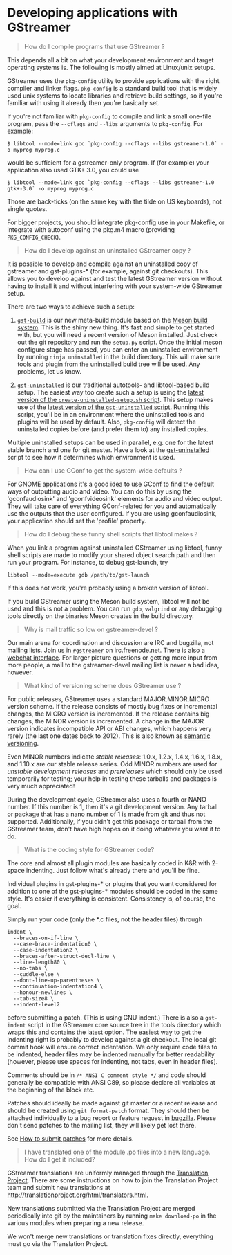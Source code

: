 # Developing applications with GStreamer

> How do I compile programs that use GStreamer ?

<!-- FIXME: update for windows, macOS, and meson build, get rid of libtool things -->

This depends all a bit on what your development environment and target
operating systems is. The following is mostly aimed at Linux/unix setups.

GStreamer uses the `pkg-config` utility to provide applications with the right
compiler and linker flags. `pkg-config` is a standard build tool that is widely
used unix systems to locate libraries and retrieve build settings, so if you're
familiar with using it already then you're basically set.

If you're not familiar with `pkg-config` to compile and link a small
one-file program, pass the `--cflags` and `--libs` arguments to `pkg-config`.
For
    example:

    $ libtool --mode=link gcc `pkg-config --cflags --libs gstreamer-1.0` -o myprog myprog.c

would be sufficient for a gstreamer-only program. If (for example) your
application also used GTK+ 3.0, you could use

    $ libtool --mode=link gcc `pkg-config --cflags --libs gstreamer-1.0 gtk+-3.0` -o myprog myprog.c

Those are back-ticks (on the same key with the tilde on US keyboards),
not single quotes.

For bigger projects, you should integrate pkg-config use in your
Makefile, or integrate with autoconf using the pkg.m4 macro (providing
`PKG_CONFIG_CHECK`).

> How do I develop against an uninstalled GStreamer copy ?

It is possible to develop and compile against an uninstalled copy
of gstreamer and gst-plugins-\* (for example, against git checkouts).
This allows you to develop against and test the latest GStreamer version
without having to install it and without interfering with your
system-wide GStreamer setup.

There are two ways to achieve such a setup:

1. [`gst-build`][gst-build] is our new meta-build module based on the
   [Meson build system][meson]. This is the shiny new thing. It's fast and
   simple to get started with, but you will need a recent version of Meson
   installed. Just check out the git repository and run the `setup.py` script.
   Once the initial meson configure stage has passed, you can enter an
   uninstalled environment by running `ninja uninstalled` in the build
   directory. This will make sure tools and plugin from the uninstalled build
   tree will be used. Any problems, let us know.

2. [`gst-uninstalled`][gst-uninstalled] is our traditional autotools-
   and libtool-based build setup. The easiest way too create such a setup
   is using the [latest version of the `create-uninstalled-setup.sh`
   script][create-uninstalled]. This setup makes use of the [latest version of
   the `gst-uninstalled` script][gst-uninstalled]. Running this script, you'll
   be in an environment where the uninstalled tools and plugins will be used by
   default. Also, `pkg-config` will detect the uninstalled copies before (and
   prefer them to) any installed copies.

Multiple uninstalled setups can be used in parallel, e.g. one for the
latest stable branch and one for git master. Have a look at the
[gst-uninstalled][gst-uninstalled] script to see how it determines which
environment is used.

[gst-build]: https://cgit.freedesktop.org/gstreamer/gst-build/
[meson]: http://mesonbuild.com
[gst-uninstalled]: http://cgit.freedesktop.org/gstreamer/gstreamer/tree/scripts/gst-uninstalled
[create-uninstalled]: http://cgit.freedesktop.org/gstreamer/gstreamer/tree/scripts/create-uninstalled-setup.sh

> How can I use GConf to get the system-wide defaults ?

For GNOME applications it's a good idea to use GConf to find the
default ways of outputting audio and video. You can do this by using the
'gconfaudiosink' and 'gconfvideosink' elements for audio and video
output. They will take care of everything GConf-related for you and
automatically use the outputs that the user configured. If you are using
gconfaudiosink, your application should set the 'profile' property.

> How do I debug these funny shell scripts that libtool makes ?

When you link a program against uninstalled GStreamer using
libtool, funny shell scripts are made to modify your shared object
search path and then run your program. For instance, to debug
gst-launch, try

    libtool --mode=execute gdb /path/to/gst-launch

If this does not work, you're probably using a broken version of
libtool.

If you build GStreamer using the Meson build system, libtool will not
be used and this is not a problem. You can run `gdb`, `valgrind` or any
debugging tools directly on the binaries Meson creates in the build
directory.

> Why is mail traffic so low on gstreamer-devel ?

Our main arena for coordination and discussion are IRC and bugzilla, not
mailing lists. Join us in [`#gstreamer`][irc-gstreamer] on irc.freenode.net.
There is also a [webchat interface][webchat-gstreamer]. For larger picture
questions or getting more input from more people, a mail to the gstreamer-devel
mailing list is never a bad idea, however.

[irc-gstreamer]: irc://irc.freenode.net/#gstreamer
[webchat-gstreamer]: https://webchat.freenode.net

> What kind of versioning scheme does GStreamer use ?

For public releases, GStreamer uses a standard MAJOR.MINOR.MICRO
version scheme. If the release consists of mostly bug fixes or
incremental changes, the MICRO version is incremented. If the release
contains big changes, the MINOR version is incremented. A change in the
MAJOR version indicates incompatible API or ABI changes, which happens
very rarely (the last one dates back to 2012). This is also known as
[semantic versioning](http://semver.org).

Even MINOR numbers indicate *stable releases*: 1.0.x, 1.2.x, 1.4.x, 1.6.x,
1.8.x, and 1.10.x are our stable release series. Odd MINOR numbers are used
for *unstable development releases* and *prereleases* which should only be
used temporarily for testing; your help in testing these tarballs and packages
is very much appreciated!

During the development cycle, GStreamer also uses a fourth or NANO
number. If this number is 1, then it's a git development version. Any
tarball or package that has a nano number of 1 is made from git and thus
not supported. Additionally, if you didn't get this package or tarball
from the GStreamer team, don't have high hopes on it doing whatever you
want it to do.

> What is the coding style for GStreamer code?

The core and almost all plugin modules are basically coded in
K\&R with 2-space indenting. Just follow what's already there and you'll
be fine.

Individual plugins in gst-plugins-\* or plugins that you want considered
for addition to one of the gst-plugins-\* modules should be coded in the
same style. It's easier if everything is consistent. Consistency is, of
course, the goal.

Simply run your code (only the \*.c files, not the header files) through

    indent \
      --braces-on-if-line \
      --case-brace-indentation0 \
      --case-indentation2 \
      --braces-after-struct-decl-line \
      --line-length80 \
      --no-tabs \
      --cuddle-else \
      --dont-line-up-parentheses \
      --continuation-indentation4 \
      --honour-newlines \
      --tab-size8 \
      --indent-level2

before submitting a patch. (This is using GNU indent.) There is also a
`gst-indent` script in the GStreamer core source tree in the tools
directory which wraps this and contains the latest option. The easiest
way to get the indenting right is probably to develop against a git
checkout. The local git commit hook will ensure correct indentation. We
only require code files to be indented, header files may be indented
manually for better readability (however, please use spaces for
indenting, not tabs, even in header files).

Comments should be in `/* ANSI C comment style */` and code should generally
be compatible with ANSI C89, so please declare all variables at the beginning
of the block etc.

Patches should ideally be made against git master or a recent release and
should be created using `git format-patch` format. They should then be
attached individually to a bug report or feature request in
[bugzilla](http://bugzilla.gnome.org). Please don't send patches to the
mailing list, they will likely get lost there.

See [How to submit patches][submit-patches] for more details.

[submit-patches]: contribute/index.md#how-to-submit-patches

> I have translated one of the module .po files into a new language. How do I get it included?

GStreamer translations are uniformly managed through the
[Translation Project](http://translationproject.org). There are some
instructions on how to join the Translation Project team and submit new
translations at http://translationproject.org/html/translators.html.

New translations submitted via the Translation Project are merged
periodically into git by the maintainers by running `make download-po`
in the various modules when preparing a new release.

We won't merge new translations or translation fixes directly, everything
must go via the Translation Project.
